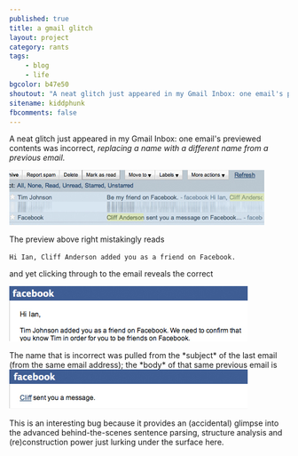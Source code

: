 ```yaml
---
published: true
title: a gmail glitch
layout: project
category: rants
tags:
    - blog
    - life
bgcolor: b47e50
shoutout: "A neat glitch just appeared in my Gmail Inbox: one email's previewed contents was incorrect, replacing a name with a different name from a previous email."
sitename: kiddphunk
fbcomments: false
---
```





A neat glitch just appeared in my Gmail Inbox: one email's previewed contents was incorrect,
*replacing a name with a different name from a previous email.*

<img src="/images/projects/gmail/i1.jpg" />
<p></p>
The preview above right mistakingly reads

``Hi Ian, Cliff Anderson added you as a friend on Facebook.``

and yet clicking through to the email reveals the correct

<img src="/images/projects/gmail/i2.jpg" />
<p></p>
The name that is incorrect was pulled from the *subject* of the last email 
(from the same email address); the *body* of that same previous email is

<img src="/images/projects/gmail/i3.jpg" />
<p></p>
This is an interesting bug because it provides an (accidental) glimpse into the 
advanced behind-the-scenes sentence parsing, structure analysis and (re)construction power 
just lurking under the surface here.
